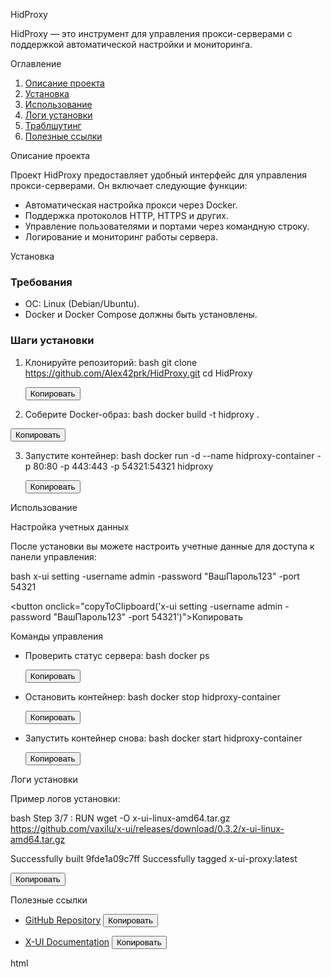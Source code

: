 HidProxy

HidProxy — это инструмент для управления прокси-серверами с поддержкой автоматической настройки и мониторинга.

Оглавление

1. [Описание проекта](#описание-проекта)
2. [Установка](#установка)
3. [Использование](#использование)
4. [Логи установки](#логи-установки)
5. [Траблшутинг](#траблшутинг)
6. [Полезные ссылки](#полезные-ссылки)

Описание проекта

Проект HidProxy предоставляет удобный интерфейс для управления прокси-серверами. Он включает следующие функции:

- Автоматическая настройка прокси через Docker.
- Поддержка протоколов HTTP, HTTPS и других.
- Управление пользователями и портами через командную строку.
- Логирование и мониторинг работы сервера.

Установка

### Требования

- ОС: Linux (Debian/Ubuntu).
- Docker и Docker Compose должны быть установлены.

### Шаги установки

1. Клонируйте репозиторий:
   bash
   git clone https://github.com/Alex42prk/HidProxy.git
   cd HidProxy
   
   
   <button onclick="copyToClipboard('https://github.com/Alex42prk/HidProxy.git')">Копировать</button>

3. Соберите Docker-образ:
   bash
   docker build -t hidproxy .
   
   
 <button onclick="copyToClipboard('docker build -t hidproxy .')">Копировать</button>

3. Запустите контейнер:
   bash
   docker run -d --name hidproxy-container -p 80:80 -p 443:443 -p 54321:54321 hidproxy
   

   <button onclick="copyToClipboard('docker run -d --name hidproxy-container -p 80:80 -p 443:443 -p 54321:54321 hidproxy')">Копировать</button>

Использование

Настройка учетных данных

После установки вы можете настроить учетные данные для доступа к панели управления:

bash
x-ui setting -username admin -password "ВашПароль123" -port 54321


<button onclick="copyToClipboard('x-ui setting -username admin -password \"ВашПароль123\" -port 54321')">Копировать</button>

Команды управления

- Проверить статус сервера:
  bash
  docker ps
  

  <button onclick="copyToClipboard('docker ps')">Копировать</button>

- Остановить контейнер:
  bash
  docker stop hidproxy-container
  

  <button onclick="copyToClipboard('docker stop hidproxy-container')">Копировать</button>

- Запустить контейнер снова:
  bash
  docker start hidproxy-container
  

  <button onclick="copyToClipboard('docker start hidproxy-container')">Копировать</button>

Логи установки

Пример логов установки:

bash
Step 3/7 : RUN wget -O x-ui-linux-amd64.tar.gz https://github.com/vaxilu/x-ui/releases/download/0.3.2/x-ui-linux-amd64.tar.gz

Successfully built 9fde1a09c7ff
Successfully tagged x-ui-proxy:latest


<button onclick="copyToClipboard('https://github.com/vaxilu/x-ui/releases/download/0.3.2/x-ui-linux-amd64.tar.gz')">Копировать</button>

Полезные ссылки

- [GitHub Repository](https://github.com/Alex42prk/HidProxy)
  <button onclick="copyToClipboard('https://github.com/Alex42prk/HidProxy')">Копировать</button>

- [X-UI Documentation](https://github.com/vaxilu/x-ui)
  <button onclick="copyToClipboard('https://github.com/vaxilu/x-ui')">Копировать</button>


html
<script>
function copyToClipboard(text) {
  navigator.clipboard.writeText(text).then(() => {
    alert("Скопировано: " + text);
  }).catch(err => {
    console.error("Ошибка копирования: ", err);
  });
}
</script>






